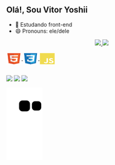 ## Olá!, Sou Vitor Yoshii

- 🌱 Estudando front-end
- 😄 Pronouns: ele/dele

<div align="center">
  <a href="https://github.com/Vitoryoshii">
  <img height="130px" src="https://github-readme-stats.vercel.app/api?username=Vitoryoshii&show_icons=true&theme=gruvbox&include_all_commits=true&count_private=true"/>
  <img height="130px" src="https://github-readme-stats.vercel.app/api/top-langs/?username=Vitoryoshii&layout=compact&langs_count=7&theme=gruvbox"/>
</div>
  
  <div style="display: inline_block"><br>
  <img align="center" alt="Rafa-HTML" height="30" width="40" src="https://raw.githubusercontent.com/devicons/devicon/master/icons/html5/html5-original.svg">
  <img align="center" alt="Rafa-CSS" height="30" width="40" src="https://raw.githubusercontent.com/devicons/devicon/master/icons/css3/css3-original.svg">
  <img align="center" alt="Rafa-Js" height="30" width="40" src="https://raw.githubusercontent.com/devicons/devicon/master/icons/javascript/javascript-plain.svg">
</div>
  
   ##
 
<div> 
  <a href="https://instagram.com/vitor_yoshii" target="_blank"><img src="https://img.shields.io/badge/-Instagram-%23E4405F?style=for-the-badge&logo=instagram&logoColor=white" target="_blank"></a>
  <a href = "mailto:vitoryoshiisecundaria06@gmail.com"><img src="https://img.shields.io/badge/-Gmail-%23333?style=for-the-badge&logo=gmail&logoColor=white" target="_blank"></a>
  <a href="https://www.linkedin.com/in/vitor-yoshii-377132210/" target="_blank"><img src="https://img.shields.io/badge/-LinkedIn-%230077B5?style=for-the-badge&logo=linkedin&logoColor=white" target="_blank"></a> 
  
</div>

  ![Snake animation](https://github.com/Vitoryoshii/Vitoryoshii/blob/output/github-contribution-grid-snake.svg)
